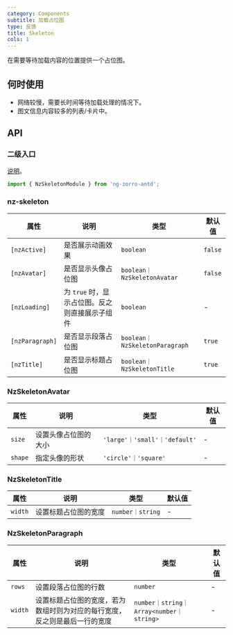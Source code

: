 ```yaml
---
category: Components
subtitle: 加载占位图
type: 反馈
title: Skeleton
cols: 1
---
```


在需要等待加载内容的位置提供一个占位图。

## 何时使用

- 网络较慢，需要长时间等待加载处理的情况下。
- 图文信息内容较多的列表/卡片中。


## API

### 二级入口

[说明](/docs/getting-started/zh#二级入口)。

```ts
import { NzSkeletonModule } from 'ng-zorro-antd';
```

### nz-skeleton

| 属性 | 说明 | 类型 | 默认值 |
| --- | --- | --- | --- |
| `[nzActive]` | 是否展示动画效果 | `boolean` | `false` |
| `[nzAvatar]` | 是否显示头像占位图 | `boolean｜NzSkeletonAvatar` | `false` |
| `[nzLoading]` | 为 `true` 时，显示占位图。反之则直接展示子组件 | `boolean` | - |
| `[nzParagraph]` | 是否显示段落占位图 | `boolean｜NzSkeletonParagraph` | `true` |
| `[nzTitle]` | 是否显示标题占位图 | `boolean｜NzSkeletonTitle` | `true` |

### NzSkeletonAvatar

| 属性 | 说明 | 类型 | 默认值 |
| --- | --- | --- | --- |
| `size` | 设置头像占位图的大小 | `'large'｜'small'｜'default'` | - |
| `shape` | 指定头像的形状 | `'circle'｜'square'` | - |

### NzSkeletonTitle

| 属性 | 说明 | 类型 | 默认值 |
| --- | --- | --- | --- |
| `width` | 设置标题占位图的宽度 | `number｜string` | - |

### NzSkeletonParagraph

| 属性 | 说明 | 类型 | 默认值 |
| --- | --- | --- | --- |
| `rows` | 设置段落占位图的行数 | `number` | - |
| `width` | 设置标题占位图的宽度，若为数组时则为对应的每行宽度，反之则是最后一行的宽度 | `number｜string｜Array<number｜string>` | - |